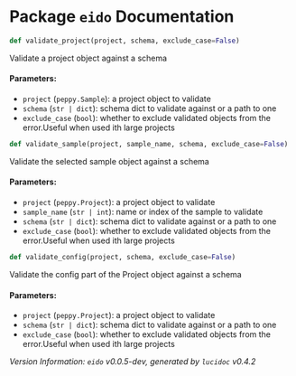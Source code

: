 <script>
document.addEventListener('DOMContentLoaded', (event) => {
  document.querySelectorAll('h3 code').forEach((block) => {
    hljs.highlightBlock(block);
  });
});
</script>

<style>
h3 .content { 
    padding-left: 22px;
    text-indent: -15px;
 }
h3 .hljs .content {
    padding-left: 20px;
    margin-left: 0px;
    text-indent: -15px;
    martin-bottom: 0px;
}
h4 .content, table .content, p .content, li .content { margin-left: 30px; }
h4 .content { 
    font-style: italic;
    font-size: 1em;
    margin-bottom: 0px;
}

</style>


# Package `eido` Documentation

```python
def validate_project(project, schema, exclude_case=False)
```

Validate a project object against a schema
#### Parameters:

- `project` (`peppy.Sample`):  a project object to validate
- `schema` (`str | dict`):  schema dict to validate against or a path to one
- `exclude_case` (`bool`):  whether to exclude validated objects from the error.Useful when used ith large projects




```python
def validate_sample(project, sample_name, schema, exclude_case=False)
```

Validate the selected sample object against a schema
#### Parameters:

- `project` (`peppy.Project`):  a project object to validate
- `sample_name` (`str | int`):  name or index of the sample to validate
- `schema` (`str | dict`):  schema dict to validate against or a path to one
- `exclude_case` (`bool`):  whether to exclude validated objects from the error.Useful when used ith large projects




```python
def validate_config(project, schema, exclude_case=False)
```

Validate the config part of the Project object against a schema
#### Parameters:

- `project` (`peppy.Project`):  a project object to validate
- `schema` (`str | dict`):  schema dict to validate against or a path to one
- `exclude_case` (`bool`):  whether to exclude validated objects from the error.Useful when used ith large projects







*Version Information: `eido` v0.0.5-dev, generated by `lucidoc` v0.4.2*